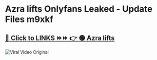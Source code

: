 
 # Azra lifts Onlyfans Leaked - Update Files m9xkf

## <h2><a href="https://clipsfans.com/Azra_lifts&ref=git">🔗 Click to LINKS ⏩⏩ 👉 🟢 Azra lifts </a></h2>

<a href="https://clipsfans.com/Azra_lifts&ref=git" rel="nofollow" data-target="animated-image.originalLink"><img src="https://i.ibb.co.com/xMMVF88/686577567.gif" alt="Viral Video Original" style="max-width: 100%; display: inline-block;" data-target="animated-image.originalImage"></a>

